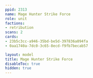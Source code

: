```yaml
---
ppid: 2313
name: Mage Hunter Strike Force
role: unit
factions:
- retribution
scans: 2
cards:
- 23b5c3cc-a946-35bd-be5d-397836a094fa
- 0aa1740a-7dc0-3c65-8ecd-f9fb7becab57

layout: model
title: Mage Hunter Strike Force
disableToc: true
hidden: true
---
```

